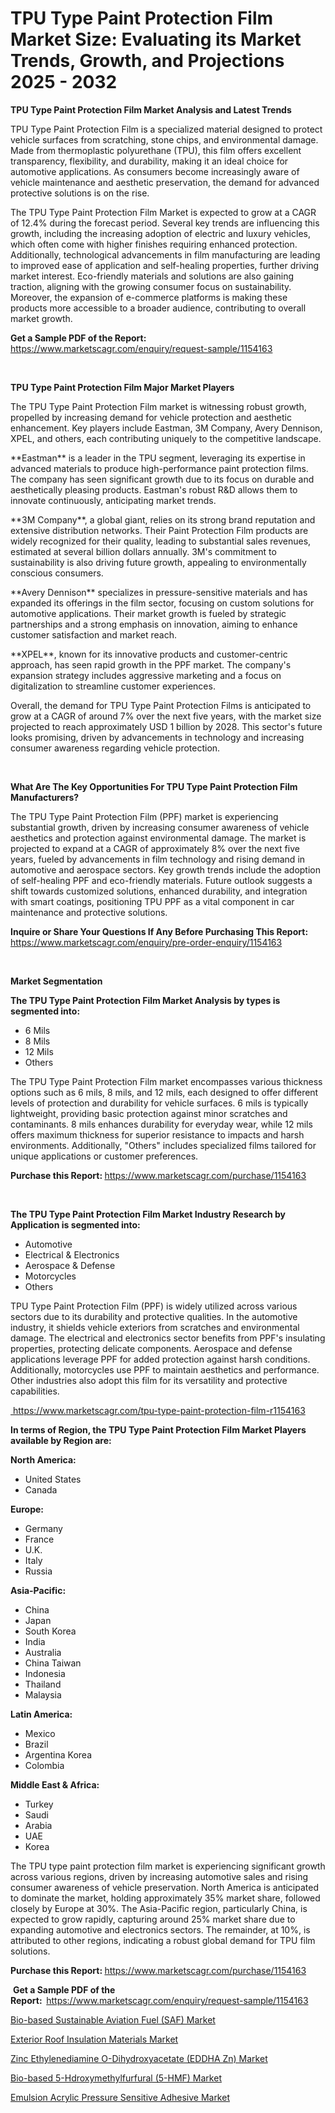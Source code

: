<p><h1>TPU Type Paint Protection Film Market Size: Evaluating its Market Trends, Growth, and Projections 2025 - 2032</h1></p><p><strong>TPU Type Paint Protection Film Market Analysis and Latest Trends</strong></p>
<p><p>TPU Type Paint Protection Film is a specialized material designed to protect vehicle surfaces from scratching, stone chips, and environmental damage. Made from thermoplastic polyurethane (TPU), this film offers excellent transparency, flexibility, and durability, making it an ideal choice for automotive applications. As consumers become increasingly aware of vehicle maintenance and aesthetic preservation, the demand for advanced protective solutions is on the rise.</p><p>The TPU Type Paint Protection Film Market is expected to grow at a CAGR of 12.4% during the forecast period. Several key trends are influencing this growth, including the increasing adoption of electric and luxury vehicles, which often come with higher finishes requiring enhanced protection. Additionally, technological advancements in film manufacturing are leading to improved ease of application and self-healing properties, further driving market interest. Eco-friendly materials and solutions are also gaining traction, aligning with the growing consumer focus on sustainability. Moreover, the expansion of e-commerce platforms is making these products more accessible to a broader audience, contributing to overall market growth.</p></p>
<p><strong>Get a Sample PDF of the Report:&nbsp;</strong> <a href="https://www.marketscagr.com/enquiry/request-sample/1154163?utm_campaign=2012&utm_medium=2&utm_source=Github&utm_content=ia&utm_term=03042025&utm_id=tpu-type-paint-protection-film">https://www.marketscagr.com/enquiry/request-sample/1154163</a></p>
<p>&nbsp;</p>
<p><strong>TPU Type Paint Protection Film Major Market Players</strong></p>
<p><p>The TPU Type Paint Protection Film market is witnessing robust growth, propelled by increasing demand for vehicle protection and aesthetic enhancement. Key players include Eastman, 3M Company, Avery Dennison, XPEL, and others, each contributing uniquely to the competitive landscape.</p><p>**Eastman** is a leader in the TPU segment, leveraging its expertise in advanced materials to produce high-performance paint protection films. The company has seen significant growth due to its focus on durable and aesthetically pleasing products. Eastman's robust R&D allows them to innovate continuously, anticipating market trends.</p><p>**3M Company**, a global giant, relies on its strong brand reputation and extensive distribution networks. Their Paint Protection Film products are widely recognized for their quality, leading to substantial sales revenues, estimated at several billion dollars annually. 3M's commitment to sustainability is also driving future growth, appealing to environmentally conscious consumers.</p><p>**Avery Dennison** specializes in pressure-sensitive materials and has expanded its offerings in the film sector, focusing on custom solutions for automotive applications. Their market growth is fueled by strategic partnerships and a strong emphasis on innovation, aiming to enhance customer satisfaction and market reach.</p><p>**XPEL**, known for its innovative products and customer-centric approach, has seen rapid growth in the PPF market. The company's expansion strategy includes aggressive marketing and a focus on digitalization to streamline customer experiences.</p><p>Overall, the demand for TPU Type Paint Protection Films is anticipated to grow at a CAGR of around 7% over the next five years, with the market size projected to reach approximately USD 1 billion by 2028. This sector's future looks promising, driven by advancements in technology and increasing consumer awareness regarding vehicle protection.</p></p>
<p>&nbsp;</p>
<p><strong>What Are The Key Opportunities For TPU Type Paint Protection Film Manufacturers?</strong></p>
<p><p>The TPU Type Paint Protection Film (PPF) market is experiencing substantial growth, driven by increasing consumer awareness of vehicle aesthetics and protection against environmental damage. The market is projected to expand at a CAGR of approximately 8% over the next five years, fueled by advancements in film technology and rising demand in automotive and aerospace sectors. Key growth trends include the adoption of self-healing PPF and eco-friendly materials. Future outlook suggests a shift towards customized solutions, enhanced durability, and integration with smart coatings, positioning TPU PPF as a vital component in car maintenance and protective solutions.</p></p>
<p><strong>Inquire or Share Your Questions If Any Before Purchasing This Report:</strong> <a href="https://www.marketscagr.com/enquiry/pre-order-enquiry/1154163?utm_campaign=2012&utm_medium=2&utm_source=Github&utm_content=ia&utm_term=03042025&utm_id=tpu-type-paint-protection-film">https://www.marketscagr.com/enquiry/pre-order-enquiry/1154163</a></p>
<p>&nbsp;</p>
<p><strong>Market Segmentation</strong></p>
<p><strong>The TPU Type Paint Protection Film Market Analysis by types is segmented into:</strong></p>
<p><ul><li>6 Mils</li><li>8 Mils</li><li>12 Mils</li><li>Others</li></ul></p>
<p><p>The TPU Type Paint Protection Film market encompasses various thickness options such as 6 mils, 8 mils, and 12 mils, each designed to offer different levels of protection and durability for vehicle surfaces. 6 mils is typically lightweight, providing basic protection against minor scratches and contaminants. 8 mils enhances durability for everyday wear, while 12 mils offers maximum thickness for superior resistance to impacts and harsh environments. Additionally, "Others" includes specialized films tailored for unique applications or customer preferences.</p></p>
<p><strong>Purchase this Report:&nbsp;</strong><a href="https://www.marketscagr.com/purchase/1154163?utm_campaign=2012&utm_medium=2&utm_source=Github&utm_content=ia&utm_term=03042025&utm_id=tpu-type-paint-protection-film">https://www.marketscagr.com/purchase/1154163</a></p>
<p>&nbsp;</p>
<p><strong>The TPU Type Paint Protection Film Market Industry Research by Application is segmented into:</strong></p>
<p><ul><li>Automotive</li><li>Electrical & Electronics</li><li>Aerospace & Defense</li><li>Motorcycles</li><li>Others</li></ul></p>
<p><p>TPU Type Paint Protection Film (PPF) is widely utilized across various sectors due to its durability and protective qualities. In the automotive industry, it shields vehicle exteriors from scratches and environmental damage. The electrical and electronics sector benefits from PPF's insulating properties, protecting delicate components. Aerospace and defense applications leverage PPF for added protection against harsh conditions. Additionally, motorcycles use PPF to maintain aesthetics and performance. Other industries also adopt this film for its versatility and protective capabilities.</p></p>
<p><a href="https://www.marketscagr.com/tpu-type-paint-protection-film-r1154163?utm_campaign=2012&utm_medium=2&utm_source=Github&utm_content=ia&utm_term=03042025&utm_id=tpu-type-paint-protection-film">&nbsp;https://www.marketscagr.com/tpu-type-paint-protection-film-r1154163</a></p>
<p><strong>In terms of Region, the TPU Type Paint Protection Film Market Players available by Region are:</strong></p>
<p>
    <p> <strong> North America: </strong>
        <ul>
            <li>United States</li>
            <li>Canada</li>
        </ul>
        </p> 
    <p> <strong> Europe: </strong>
        <ul>
            <li>Germany</li>
            <li>France</li>
            <li>U.K.</li>
            <li>Italy</li>
            <li>Russia</li>
        </ul>
        </p> 
    <p> <strong> Asia-Pacific: </strong>
        <ul>
            <li>China</li>
            <li>Japan</li>
            <li>South Korea</li>
            <li>India</li>
            <li>Australia</li>
            <li>China Taiwan</li>
            <li>Indonesia</li>
            <li>Thailand</li>
            <li>Malaysia</li>
        </ul>
        </p> 
    <p> <strong> Latin America: </strong>
        <ul>
            <li>Mexico</li>
            <li>Brazil</li>
            <li>Argentina Korea</li>
            <li>Colombia</li>
        </ul>
        </p> 
    <p> <strong> Middle East & Africa: </strong>
        <ul>
            <li>Turkey</li>
            <li>Saudi</li>
            <li>Arabia</li>
            <li>UAE</li>
            <li>Korea</li>
        </ul>
    </p>
    </p>
<p><p>The TPU type paint protection film market is experiencing significant growth across various regions, driven by increasing automotive sales and rising consumer awareness of vehicle preservation. North America is anticipated to dominate the market, holding approximately 35% market share, followed closely by Europe at 30%. The Asia-Pacific region, particularly China, is expected to grow rapidly, capturing around 25% market share due to expanding automotive and electronics sectors. The remainder, at 10%, is attributed to other regions, indicating a robust global demand for TPU film solutions.</p></p>
<p><strong>Purchase this Report: </strong><a href="https://www.marketscagr.com/purchase/1154163?utm_campaign=2012&utm_medium=2&utm_source=Github&utm_content=ia&utm_term=03042025&utm_id=tpu-type-paint-protection-film">https://www.marketscagr.com/purchase/1154163</a></p>
<p>&nbsp;<strong>Get a Sample PDF of the Report:&nbsp;&nbsp;</strong><a href="https://www.marketscagr.com/enquiry/request-sample/1154163?utm_campaign=2012&utm_medium=2&utm_source=Github&utm_content=ia&utm_term=03042025&utm_id=tpu-type-paint-protection-film">https://www.marketscagr.com/enquiry/request-sample/1154163</a></p>
<p><strong></strong></p>
<p><p><a href="https://github.com/fettycahow90/Market-Research-Report-List-1/blob/main/bio-based-sustainable-aviation-fuel-saf-market.md?utm_campaign=2012&utm_medium=2&utm_source=Github&utm_content=ia&utm_term=03042025&utm_id=tpu-type-paint-protection-film">Bio-based Sustainable Aviation Fuel (SAF) Market</a></p><p><a href="https://github.com/zahrigayda1h/Market-Research-Report-List-1/blob/main/exterior-roof-insulation-materials-market.md?utm_campaign=2012&utm_medium=2&utm_source=Github&utm_content=ia&utm_term=03042025&utm_id=tpu-type-paint-protection-film">Exterior  Roof Insulation Materials Market</a></p><p><a href="https://github.com/piskofraisel/Market-Research-Report-List-1/blob/main/zinc-ethylenediamine-o-dihydroxyacetate-eddha-zn-market.md?utm_campaign=2012&utm_medium=2&utm_source=Github&utm_content=ia&utm_term=03042025&utm_id=tpu-type-paint-protection-film">Zinc Ethylenediamine O-Dihydroxyacetate (EDDHA Zn) Market</a></p><p><a href="https://github.com/grimssummouc/Market-Research-Report-List-1/blob/main/bio-based-5-hdroxymethylfurfural-5-hmf-market.md?utm_campaign=2012&utm_medium=2&utm_source=Github&utm_content=ia&utm_term=03042025&utm_id=tpu-type-paint-protection-film">Bio-based 5-Hdroxymethylfurfural (5-HMF) Market</a></p><p><a href="https://github.com/ChiragRP21/Market-Research-Report-List-7/blob/main/emulsion-acrylic-pressure-sensitive-adhesive-market.md?utm_campaign=2012&utm_medium=2&utm_source=Github&utm_content=ia&utm_term=03042025&utm_id=tpu-type-paint-protection-film">Emulsion Acrylic Pressure Sensitive Adhesive Market</a></p></p>
